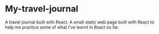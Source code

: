 # My-travel-journal
A travel journal built with React.
A small static web page built with React to help me practice some of what I've learnt in React so far.

